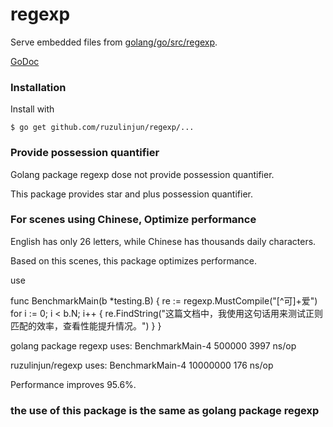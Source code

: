 # regexp

Serve embedded files from [golang/go/src/regexp](https://github.com/golang/go/tree/master/src/regexp).

[GoDoc](http://godoc.org/github.com/ruzulinjun/regexp)

### Installation

Install with

    $ go get github.com/ruzulinjun/regexp/...

### Provide possession quantifier

Golang package regexp dose not provide possession quantifier.

This package provides star and plus possession quantifier.

### For scenes using Chinese, Optimize performance
English has only 26 letters, while Chinese has thousands daily characters.

Based on this scenes, this package optimizes performance.

use

func BenchmarkMain(b \*testing.B) {
	re := regexp.MustCompile("[^可]+爱")
	for i := 0; i < b.N; i++ {
		re.FindString("这篇文档中，我使用这句话用来测试正则匹配的效率，查看性能提升情况。")
	}
}

golang package regexp uses: BenchmarkMain-4   	  500000	      3997 ns/op

ruzulinjun/regexp uses: BenchmarkMain-4   	10000000	       176 ns/op 

Performance improves 95.6%.

### the use of this package is the same as golang package regexp
